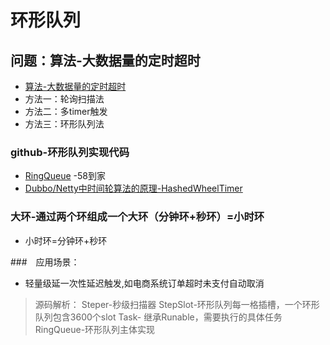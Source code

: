 # 环形队列
## 问题：算法-大数据量的定时超时
- [算法-大数据量的定时超时](https://blog.csdn.net/aBOUNTWINTER/article/details/79407768)
- 方法一：轮询扫描法
- 方法二：多timer触发
- 方法三：环形队列法

### github-环形队列实现代码
- [RingQueue](https://github.com/a870368162/RingQueue/tree/master/RingQueue) -58到家
- [Dubbo/Netty中时间轮算法的原理-HashedWheelTimer](https://blog.csdn.net/dbqb007/article/details/90740839)

### 大环-通过两个环组成一个大环（分钟环+秒环）=小时环
- 小时环=分钟环+秒环

###　应用场景：
- 轻量级延一次性延迟触发,如电商系统订单超时未支付自动取消

> 源码解析： Steper-秒级扫描器 StepSlot-环形队列每一格插槽，一个环形队列包含3600个slot Task- 继承Runable，需要执行的具体任务 RingQueue-环形队列主体实现